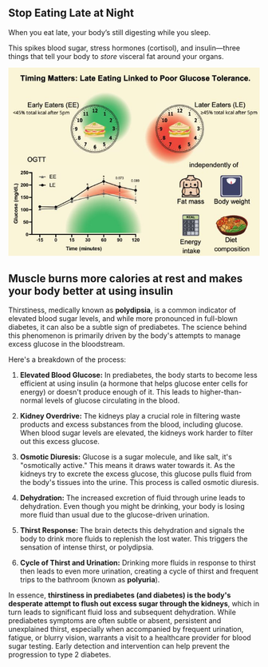 ## Stop Eating Late at Night

When you eat late, your body’s still digesting while you sleep.

This spikes blood sugar, stress hormones (cortisol), and insulin—three things that tell your body to *store* visceral fat around your organs.

![glucose](image.png)

## Muscle burns more calories at rest and makes your body better at using insulin

Thirstiness, medically known as **polydipsia**, is a common indicator of elevated blood sugar levels, and while more pronounced in full-blown diabetes, it can also be a subtle sign of prediabetes. The science behind this phenomenon is primarily driven by the body's attempts to manage excess glucose in the bloodstream.

Here's a breakdown of the process:

1.  **Elevated Blood Glucose:** In prediabetes, the body starts to become less efficient at using insulin (a hormone that helps glucose enter cells for energy) or doesn't produce enough of it. This leads to higher-than-normal levels of glucose circulating in the blood.

2.  **Kidney Overdrive:** The kidneys play a crucial role in filtering waste products and excess substances from the blood, including glucose. When blood sugar levels are elevated, the kidneys work harder to filter out this excess glucose.

3.  **Osmotic Diuresis:** Glucose is a sugar molecule, and like salt, it's "osmotically active." This means it draws water towards it. As the kidneys try to excrete the excess glucose, this glucose pulls fluid from the body's tissues into the urine. This process is called osmotic diuresis.

4.  **Dehydration:** The increased excretion of fluid through urine leads to dehydration. Even though you might be drinking, your body is losing more fluid than usual due to the glucose-driven urination.

5.  **Thirst Response:** The brain detects this dehydration and signals the body to drink more fluids to replenish the lost water. This triggers the sensation of intense thirst, or polydipsia.

6.  **Cycle of Thirst and Urination:** Drinking more fluids in response to thirst then leads to even more urination, creating a cycle of thirst and frequent trips to the bathroom (known as **polyuria**).

In essence, **thirstiness in prediabetes (and diabetes) is the body's desperate attempt to flush out excess sugar through the kidneys**, which in turn leads to significant fluid loss and subsequent dehydration. While prediabetes symptoms are often subtle or absent, persistent and unexplained thirst, especially when accompanied by frequent urination, fatigue, or blurry vision, warrants a visit to a healthcare provider for blood sugar testing. Early detection and intervention can help prevent the progression to type 2 diabetes.